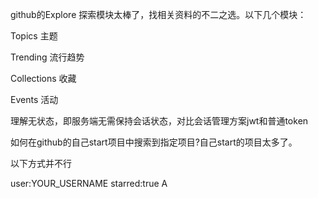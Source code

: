 github的Explore 探索模块太棒了，找相关资料的不二之选。以下几个模块：

Topics 主题

Trending 流行趋势

Collections 收藏

Events 活动

理解无状态，即服务端无需保持会话状态，对比会话管理方案jwt和普通token



如何在github的自己start项目中搜索到指定项目?自己start的项目太多了。

以下方式并不行

user:YOUR_USERNAME starred:true A 
